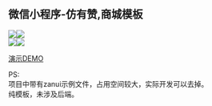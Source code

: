 ## 微信小程序-仿有赞,商城模板  

![](http://oiivm9udq.bkt.clouddn.com/xcx/cakejpg05.jpg)![](http://oiivm9udq.bkt.clouddn.com/xcx/cakejpg06.jpg)  
![](http://oiivm9udq.bkt.clouddn.com/xcx/cakejpg07.jpg)![](http://oiivm9udq.bkt.clouddn.com/xcx/cakejpg08.jpg)  
  
[演示DEMO](http://oiivm9udq.bkt.clouddn.com/xcx/cakevideo1.mp4)  
  
PS:  
项目中带有zanui示例文件，占用空间较大，实际开发可以去掉。  
纯模板，未涉及后端。

